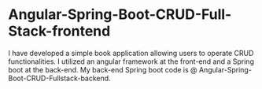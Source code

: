 # Angular-Spring-Boot-CRUD-Full-Stack-frontend
I have developed a simple book application allowing users to operate CRUD functionalities.
I utilized an angular framework at the front-end and a Spring boot at the back-end.
My back-end Spring boot code is @ Angular-Spring-Boot-CRUD-Fullstack-backend.
